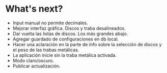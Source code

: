# What's next?
- Input manual no permite decimales.
- Mejorar interfaz gráfica. Discos y traba desalineados.
- Dar vuelta las listas de discos. Los más grandes abajo.
- Agregar guardado de configuraciones en db local.
- Hacer una aclaración en la parte de info sobre la selección de discos y el peso de las trabas metálicas.
- La aplicación inicie sin la traba metálica activada.
- Modo claro/oscuro.
- Publicar actualización.